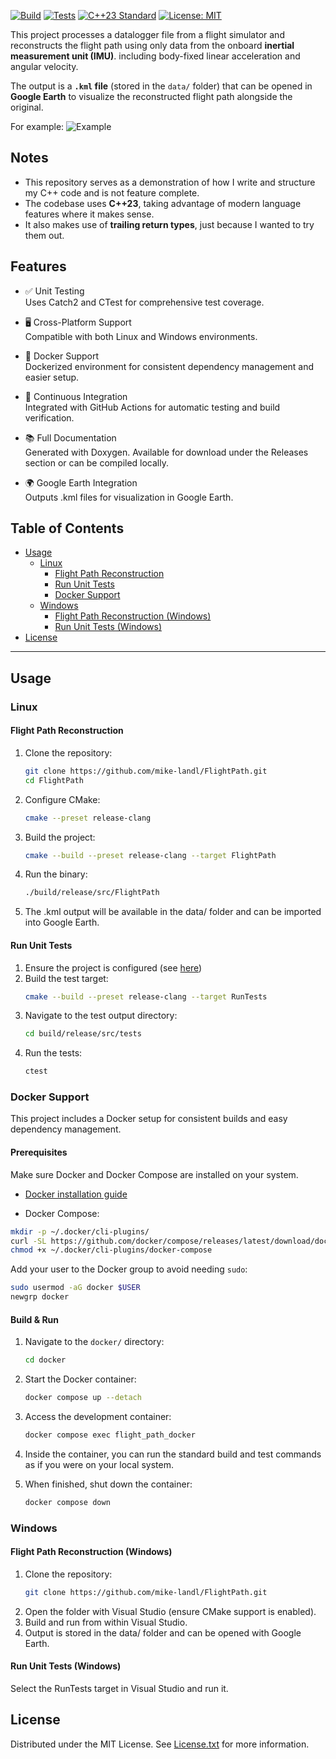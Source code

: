 [![Build](https://github.com/mike-landl/FlightPath/actions/workflows/build.yml/badge.svg)](https://github.com/mike-landl/FlightPath/actions/workflows/build.yml)
[![Tests](https://github.com/mike-landl/FlightPath/actions/workflows/tests.yml/badge.svg)](https://github.com/mike-landl/FlightPath/actions/workflows/tests.yml)
[![C++23 Standard](https://img.shields.io/badge/Standard-C++23-yellow.svg)](https://isocpp.org/std/the-standard)
[![License: MIT](https://img.shields.io/badge/License-MIT-yellow.svg)](https://opensource.org/licenses/MIT)

This project processes a datalogger file from a flight simulator and reconstructs the flight path using only data from the onboard **inertial measurement unit (IMU)**.
including body-fixed linear acceleration and angular velocity.

The output is a **`.kml` file** (stored in the `data/` folder) that can be opened in **Google Earth** to visualize the reconstructed flight path alongside the original.

For example:
![Example](Example.PNG)

## Notes
- This repository serves as a demonstration of how I write and structure my C++ code and is not feature complete.
- The codebase uses **C++23**, taking advantage of modern language features where it makes sense.
- It also makes use of **trailing return types**, just because I wanted to try them out.

## Features
- ✅ Unit Testing\
Uses Catch2 and CTest for comprehensive test coverage.

- 🖥️ Cross-Platform Support\
Compatible with both Linux and Windows environments.

- 🐳 Docker Support\
Dockerized environment for consistent dependency management and easier setup.

- 🔄 Continuous Integration\
Integrated with GitHub Actions for automatic testing and build verification.

- 📚 Full Documentation\
Generated with Doxygen. Available for download under the Releases section or can be compiled locally.

- 🌍 Google Earth Integration\
Outputs .kml files for visualization in Google Earth.


## Table of Contents
- [Usage](#usage)
  - [Linux](#linux)
    - [Flight Path Reconstruction](#flight-path-reconstruction)
    - [Run Unit Tests](#run-unit-tests)
    - [Docker Support](#docker-support)
  - [Windows](#windows)
    - [Flight Path Reconstruction (Windows)](#flight-path-reconstruction-windows)
    - [Run Unit Tests (Windows)](#run-unit-tests-windows)
- [License](#license)

---

## Usage

### Linux

#### Flight Path Reconstruction
1. Clone the repository:
    ```sh
    git clone https://github.com/mike-landl/FlightPath.git
    cd FlightPath
    ```
2. Configure CMake:
    ```sh
    cmake --preset release-clang
    ```
3. Build the project:
    ```sh
    cmake --build --preset release-clang --target FlightPath
    ```
4. Run the binary:
    ```sh
    ./build/release/src/FlightPath
    ```
5. The .kml output will be available in the data/ folder and can be imported into Google Earth.

#### Run Unit Tests
1. Ensure the project is configured (see [here](#flight-path-reconstruction))
2. Build the test target:
    ```sh
    cmake --build --preset release-clang --target RunTests
    ```
3. Navigate to the test output directory:
    ```sh
    cd build/release/src/tests
    ```
4. Run the tests:
    ```sh
    ctest
    ```

### Docker Support

This project includes a Docker setup for consistent builds and easy dependency management.

#### Prerequisites

Make sure Docker and Docker Compose are installed on your system.

- [Docker installation guide](https://docs.docker.com/engine/install/)

- Docker Compose:

```sh
mkdir -p ~/.docker/cli-plugins/
curl -SL https://github.com/docker/compose/releases/latest/download/docker-compose-linux-x86_64 -o ~/.docker/cli-plugins/docker-compose
chmod +x ~/.docker/cli-plugins/docker-compose
```

Add your user to the Docker group to avoid needing `sudo`:

```sh
sudo usermod -aG docker $USER
newgrp docker
```

#### Build & Run

1. Navigate to the `docker/` directory:
   ```sh
   cd docker
   ```

2. Start the Docker container:
   ```sh
   docker compose up --detach
   ```

3. Access the development container:
   ```sh
   docker compose exec flight_path_docker
   ```

4. Inside the container, you can run the standard build and test commands as if you were on your local system.

5. When finished, shut down the container:
   ```sh
   docker compose down
   ```

### Windows
#### Flight Path Reconstruction (Windows)
1. Clone the repository:
    ```sh
    git clone https://github.com/mike-landl/FlightPath.git
    ```
2. Open the folder with Visual Studio (ensure CMake support is enabled).
3. Build and run from within Visual Studio.
4. Output is stored in the data/ folder and can be opened with Google Earth.

#### Run Unit Tests (Windows)
Select the RunTests target in Visual Studio and run it.

## License

Distributed under the MIT License. See [License.txt](License.txt) for more information.